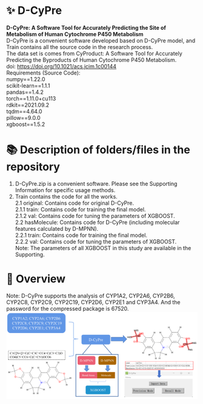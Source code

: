 # ✨ D-CyPre
**D-CyPre: A Software Tool for Accurately Predicting the Site of Metabolism of Human Cytochrome P450 Metabolism**\
D-CyPre is a convenient software developed based on D-CyPre model, and Train contains all the source code in the research process.\
The data set is comes from CyProduct: A Software Tool for Accurately Predicting the Byproducts of Human Cytochrome P450 Metabolism. \
doi: https://doi.org/10.1021/acs.jcim.1c00144 \
Requirements (Source Code):\
numpy==1.22.0\
scikit-learn==1.1.1\
pandas==1.4.2\
torch==1.11.0+cu113\
rdkit==2021.09.2\
tqdm==4.64.0\
pillow==9.0.0\
xgboost==1.5.2
# 📚 Description of folders/files in the repository
1. D-CyPre.zip is a convenient software. Please see the Supporting Information for specific usage methods.
2. Train contains the code for all the works.\
  2.1 original: Contains code for original D-CyPre.\
    2.1.1 train: Contains code for training the final model.\
    2.1.2 val: Contains code for tuning the parameters of XGBOOST.\
  2.2 hasMolecule: Contains code for D-CyPre (including molecular features calculated by D-MPNN).\
    2.2.1 train: Contains code for training the final model.\
    2.2.2 val: Contains code for tuning the parameters of XGBOOST.\
Note: The parameters of all XGBOOST in this study are available in the Supporting.
# 📜 Overview
Note: D-CyPre supports the analysis of CYP1A2, CYP2A6, CYP2B6, CYP2C8, CYP2C9, CYP2C19, CYP2D6, CYP2E1 and CYP3A4. And the password for the compressed package is 67520.
![overview](https://github.com/67520/D-CyPre/blob/master/OverView.png)
